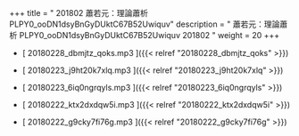 +++
title = " 201802 蕭若元：理論蕭析 PLPY0_ooDN1dsyBnGyDUktC67B52Uwiquv"
description = "  蕭若元：理論蕭析 PLPY0_ooDN1dsyBnGyDUktC67B52Uwiquv 201802 "
weight = 20
+++



* [ 20180228_dbmjtz_qoks.mp3 ]({{< relref "20180228_dbmjtz_qoks" >}})


* [ 20180223_j9ht20k7xlq.mp3 ]({{< relref "20180223_j9ht20k7xlq" >}})


* [ 20180223_6iq0ngrqyls.mp3 ]({{< relref "20180223_6iq0ngrqyls" >}})


* [ 20180222_ktx2dxdqw5i.mp3 ]({{< relref "20180222_ktx2dxdqw5i" >}})


* [ 20180222_g9cky7fi76g.mp3 ]({{< relref "20180222_g9cky7fi76g" >}})

